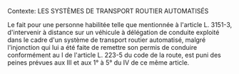Contexte: LES SYSTÈMES DE TRANSPORT ROUTIER AUTOMATISÉS

Le fait pour une personne habilitée telle que mentionnée à l'article L. 3151-3, d'intervenir à distance sur un véhicule à délégation de conduite exploité dans le cadre d'un système de transport routier automatisé, malgré l'injonction qui lui a été faite de remettre son permis de conduire conformément au I de l'article L. 223-5 du code de la route, est puni des peines prévues aux III et aux 1° à 5° du IV de ce même article.